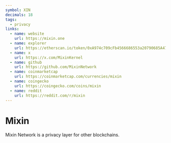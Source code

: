 ```yaml
---
symbol: XIN
decimals: 18
tags:
  - privacy
links:
  - name: website
    url: https://mixin.one
  - name: explorer
    url: https://etherscan.io/token/0xA974c709cFb4566686553a20790685A47acEAA33
  - name: x
    url: https://x.com/MixinKernel
  - name: github
    url: https://github.com/MixinNetwork
  - name: coinmarketcap
    url: https://coinmarketcap.com/currencies/mixin
  - name: coingecko
    url: https://coingecko.com/coins/mixin
  - name: reddit
    url: https://reddit.com/r/mixin
---
```


# Mixin

Mixin Network is a privacy layer for other blockchains.
